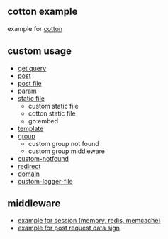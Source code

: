 ## cotton example

example for [cotton](https://github.com/tonny-zhang/cotton)

## custom usage
* [get query](./query/main.go)
* [post](./post/main.go)
* [post file](./post/main.go)
* [param](./param/main.go)
* [static file](./staticfile/main.go)
    * custom static file
    * cotton static file
    * go:embed
* [template](./template/main.go)
* [group](./group/main.go)
  * custom group not found
  * custom group middleware
* [custom-notfound](./custom-notfound/main.go)
* [redirect](./redirect/main.go)
* [domain](./domain/main.go)
* [custom-logger-file](./logger-file/main.go)
## middleware
* [example for session (memory, redis, memcache)](./middleware-requestsign/main.go)
* [example for post request data sign](./middleware-requestsign/main.go)